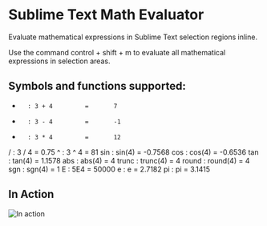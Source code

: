 Sublime Text Math Evaluator
===========

Evaluate mathematical expressions in Sublime Text selection regions inline.

Use the command control + shift + m to evaluate all mathematical expressions in selection areas.

Symbols and functions supported:
-----------
+       : 3 + 4         =       7
-       : 3 - 4         =       -1
*       : 3 * 4         =       12
/       : 3 / 4         =       0.75
^       : 3 ^ 4         =       81
sin     : sin(4)        =       -0.7568
cos     : cos(4)        =       -0.6536
tan     : tan(4)        =       1.1578
abs     : abs(4)        =       4
trunc   : trunc(4)      =       4
round   : round(4)      =       4
sgn     : sgn(4)        =       1
E       : 5E4           =       50000
e       : e             =       2.7182
pi      : pi            =       3.1415

In Action
-----------
![In action](http://i.imgur.com/8cXEAHB.gif "Evaluator in Action")
